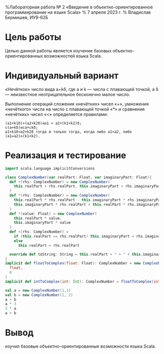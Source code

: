 %Лабораторная работа № 2 «Введение в объектно-ориентированное
программирование на языке Scala»
% 7 апреля 2023 г.
% Владислав Бермишев, ИУ9-62Б

# Цель работы
Целью данной работы является изучение базовых объектно-ориентированных возможностей 
языка Scala.

# Индивидуальный вариант
«Нечёткое» число вида a+kδ, где a и k — числа с плавающей точкой, а δ — неизвестное 
неотрицательное бесконечно малое число.

Выполнение операций сложения «нечётких» чисел «+», умножения «нечёткого» числа на 
число с плавающей точкой «*» и сравнения «нечётких» чисел «<» определяется правилами:

    (a1+k1δ)+(a2+k2δ)≡a1 + a2+(k1+k2)δ;
    c(a+kδ)≡ca+ckδ;
    a1+k1δ<a2+k2δ тогда и только тогда, когда либо a1<a2, либо (a1=a2)∧(k1<k2).


# Реализация и тестирование

```scala
import scala.language.implicitConversions

class ComplexNumber(var realPart: Float, var imaginaryPart: Float){
  def +(rhs: ComplexNumber) = new ComplexNumber(
    this.realPart + rhs.realPart, this.imaginaryPart + rhs.imaginaryPart
  )
  def *(rhs: ComplexNumber) = new ComplexNumber(
    this.realPart * rhs.realPart - this.imaginaryPart * rhs.imaginaryPart,
    this.imaginaryPart * rhs.realPart + this.realPart * rhs.imaginaryPart
  )
  def *(value: Float) = new ComplexNumber(
    this.realPart * value,
    this.imaginaryPart * value
  )
  def <(rhs: ComplexNumber) =
    if (this.realPart == rhs.realPart) this.imaginaryPart < rhs.imaginaryPart
    else
      this.realPart < rhs.realPart

  override def toString: String = this.realPart + " + " + this.imaginaryPart + "i"
}
implicit def floatToComplex(float: Float): ComplexNumber = new ComplexNumber(
  float,
  0
)
implicit def intToComplex(int: Int): ComplexNumber = floatToComplex(int.toFloat)

val a = new ComplexNumber(1,1)
val b = new ComplexNumber(1, 2)
a + b
a * 3
3 * a
a < b
```

# Вывод
изучил базовые объектно-ориентированные возможности языка Scala.